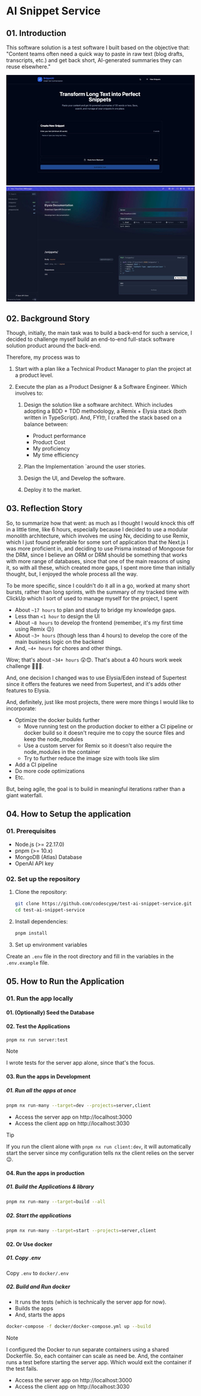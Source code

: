 # AI Snippet Service

## 01. Introduction

This software solution is a test software I built based on the objective that: "Content teams often need a quick way to paste in raw text (blog drafts, transcripts, etc.) and get back short, AI-generated summaries they can reuse elsewhere."

![AI Snippet Service Client App](./docs/images/client-app.jpg)
![AI Snippet Service Server App](./docs/images/server-app.jpg)

## 02. Background Story

Though, initially, the main task was to build a back-end for such a service, I decided to challenge myself build an end-to-end full-stack software solution product around the back-end.

Therefore, my process was to

1. Start with a plan like a Technical Product Manager to plan the project at a product level.

2. Execute the plan as a Product Designer & a Software Engineer. Which involves to:

   1. Design the solution like a software architect. Which includes adopting a BDD + TDD methodology, a Remix + Elysia stack (both written in TypeScript). And, FYI🤓, I crafted the stack based on a balance between:

      - Product performance
      - Product Cost
      - My proficiency
      - My time efficiency

   2. Plan the Implementation `around the user stories.

   3. Design the UI, and Develop the software.

   4. Deploy it to the market.

## 03. Reflection Story

So, to summarize how that went: as much as I thought I would knock this off in a little time, like 6 hours, especially because I decided to use a modular monolith architecture, which involves me using Nx, deciding to use Remix, which I just found preferable for some sort of application that the Next.js I was more proficient in, and deciding to use Prisma instead of Mongoose for the DRM, since I believe an ORM or DRM should be something that works with more range of databases, since that one of the main reasons of using it, so with all these, which created more gaps, I spent more time than initially thought, but, I enjoyed the whole process all the way.

To be more specific, since I couldn't do it all in a go, worked at many short bursts, rather than long sprints, with the summary of my tracked time with ClickUp which I sort of used to manage myself for the project, I spent

- About `~17 hours` to plan and study to bridge my knowledge gaps.
- Less than `<1 hour` to design the UI
- About `~8 hours` to develop the frontend (remember, it's my first time using Remix 😉)
- About `~3+ hours` (though less than 4 hours) to develop the core of the main business logic on the backend
- And, `~4+ hours` for chores and other things.

Wow; that's about `~34+ hours` 😲😊. That's about a 40 hours work week challenge 🤭👏🏾.

And, one decision I changed was to use Elysia/Eden instead of Supertest since it offers the features we need from Supertest, and it's adds other features to Elysia.

And, definitely, just like most projects, there were more things I would like to incorporate:

- Optimize the docker builds further
  - Move running test on the production docker to either a CI pipeline or docker build so it doesn't require me to copy the source files and keep the node_modules
  - Use a custom server for Remix so it doesn't also require the node_modules in the container
  - Try to further reduce the image size with tools like slim
- Add a CI pipeline
- Do more code optimizations
- Etc.

But, being agile, the goal is to build in meaningful iterations rather than a giant waterfall.

## 04. How to Setup the application

### 01. Prerequisites

- Node.js (>= 22.17.0)
- pnpm (>= 10.x)
- MongoDB (Atlas) Database
- OpenAI API key

### 02. Set up the repository

1. Clone the repository:

   ```sh
   git clone https://github.com/codescype/test-ai-snippet-service.git
   cd test-ai-snippet-service
   ```

2. Install dependencies:

   ```sh
   pnpm install
   ```

3. Set up environment variables

Create an `.env` file in the root directory and fill in the variables in the `.env.example` file.

## 05. How to Run the Application

### 01. Run the app locally

#### 01. (Optionally) Seed the Database

#### 02. Test the Applications

```sh
pnpm nx run server:test
```

> [!note]
> I wrote tests for the server app alone, since that's the focus.

#### 03. Run the apps in Development

##### 01. Run all the apps at once

```sh
pnpm nx run-many --target=dev --projects=server,client
```

- Access the server app on http://localhost:3000
- Access the client app on http://localhost:3030

> [!tip]
> If you run the client alone with `pnpm nx run client:dev`,
> it will automatically start the server
> since my configuration tells nx the client relies on the server 😉.

#### 04. Run the apps in production

##### 01. Build the Applications & library

```sh
pnpm nx run-many --target=build --all
```

##### 02. Start the applications

```sh
pnpm nx run-many --target=start --projects=server,client
```

#### 02. Or Use docker

##### 01. Copy .env

Copy `.env` to `docker/.env`

##### 02. Build and Run docker

- It runs the tests (which is technically the server app for now).
- Builds the apps
- And, starts the apps

```sh
docker-compose -f docker/docker-compose.yml up --build
```

> [!note]
> I configured the Docker to run separate containers using a shared Dockerfile. So, each container can scale as need be.
> And, the container runs a test before starting the server app. Which would exit the container if the test fails.

- Access the server app on http://localhost:3000
- Access the client app on http://localhost:3030
